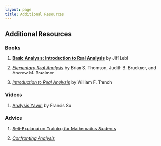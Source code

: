```yaml
---
layout: page
title: Additional Resources
---
```


## Additional Resources

### Books

1.  [**Basic Analysis: Introduction to Real Analysis**](https://www.jirka.org/ra/) by Jiří Lebl

2.  [*Elementary Real Analysis*](http://www.classicalrealanalysis.info/com/Elementary-Real-Analysis.php)
    by Brian S. Thomson, Judith B. Bruckner, and Andrew M. Bruckner

3.  [*Introduction to Real Analysis*](https://digitalcommons.trinity.edu/mono/7/) by William F. Trench



### Videos

1.  [Analysis Yawp!](http://analysisyawp.blogspot.com) by Francis Su



### Advice

1.  [Self-Explanation Training for Mathematics Students](https://personal.utdallas.edu/~zweck/SEbooklet.pdf)

2.  [*Confronting Analysis*](https://marktomforde.com/academic/mathmajors/mathmajors.html#FunLinks)
